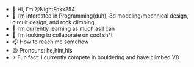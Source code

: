 - 👋 Hi, I’m @NightFoxx254
- 👀 I’m interested in Programming(duh), 3d modeling/mechnical design, circuit design, and rock climbing.
- 🌱 I’m currently learning as much as I can
- 💞️ I’m looking to collaborate on cool sh*t
- 📫 How to reach me somehow
- 😄 Pronouns: he,him,his
- ⚡ Fun fact: I currently compete in bouldering and have climbed V8
